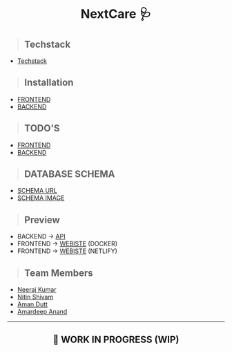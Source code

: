<h1 align='center'>NextCare 🩺</h2>

> ## Techstack

- [Techstack](./docs/TECHSTACK.md)

> ## Installation

- [FRONTEND](/frontend/docs/INSTALLATION.md)
- [BACKEND](/backend/docs/INSTALLATION.md)

> ## TODO'S

- [FRONTEND](./frontend/docs/TODO.md)
- [BACKEND](./backend/docs/TODO.md)

> ## DATABASE SCHEMA

- [SCHEMA URL](https://dbdiagram.io/d/6257933e2514c979032a5f7d)
- [SCHEMA IMAGE](databse_schema.png)

> ## Preview

- BACKEND  -> [API](https://bit.ly/3kQH1Ih)
- FRONTEND ->  [WEBISTE](https://bit.ly/380nQbZ) (DOCKER)
- FRONTEND ->  [WEBISTE](https://jazzy-starship-22dd57.netlify.app) (NETLIFY)

> ## Team Members

- [Neeraj Kumar](https://github.com/Ryuk-me)
- [Nitin Shivam](https://github.com/nitinshivam)
- [Aman Dutt](https://github.com/adgamerx)
- [Amardeep Anand](#null)

<hr>
<h2 align='center'>👷 WORK IN PROGRESS (WIP)</h2>
